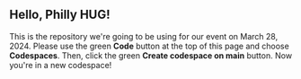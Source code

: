 ## Hello, Philly HUG!

This is the repository we're going to be using for our event on March 28, 2024. Please use the green **Code** button at the top of this page and choose **Codespaces**. Then, click the green **Create codespace on main** button. Now you're in a new codespace!
